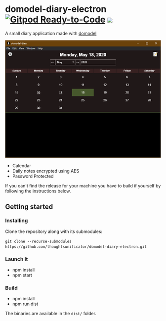 # domodel-diary-electron [![Gitpod Ready-to-Code](https://img.shields.io/badge/Gitpod-ready--to--code-blue?logo=gitpod)](https://gitpod.io/#https://github.com/thoughtsunificator/domodel-diary-electron) ![](https://img.shields.io/github/release-date/thoughtsunificator/domodel-diary-electron)

A small diary application made with [domodel](https://github.com/thoughtsunificator/domodel)

![](screenshot-calendar.png)

- Calendar
- Daily notes encrypted using AES
- Password Protected

If you can't find the release for your machine you have to build if yourself by following the instructions below.

## Getting started

### Installing

Clone the repository along with its submodules:

```git clone --recurse-submodules https://github.com/thoughtsunificator/domodel-diary-electron.git```

### Launch it

- npm install
- npm start

### Build

- npm install
- npm run dist

The binaries are available in the ``dist/`` folder.